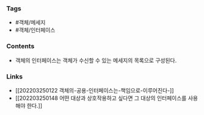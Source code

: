 ### Tags 
- #객체/메세지
- #객체/인터페이스


### Contents 
- 객체의 인터페이스는 객체가 수신할 수 있는 메세지의 목록으로 구성된다.


### Links
- [[202203250122 객체의-공용-인터페이스는-책임으로-이루어진다-]]
- [[202203250148 어떤 대상과 상호작용하고 싶다면 그 대상의 인터페이스를 사용해야 한다.]]

